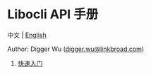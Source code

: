 # Libocli API 手册

中文 | [English](README.md)
<br>

Author: Digger Wu (digger.wu@linkbroad.com)

1. [快速入门](Quick%20Start%20Guide.zh_CN.md)
